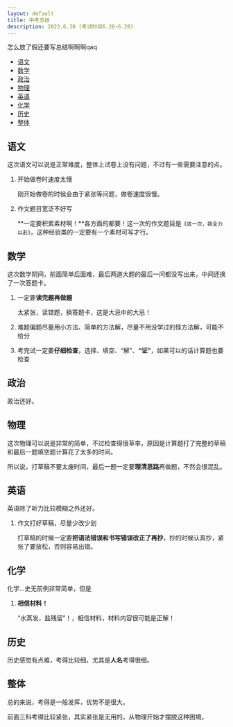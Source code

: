 ```yaml
---
layout: default
title: 中考总结
description: 2023.6.30 (考试时间6.26~6.28)
---
```

怎么放了假还要写总结啊啊啊qaq

<!-- @import "[TOC]" {cmd="toc" depthFrom=1 depthTo=6 orderedList=false} -->

<!-- code_chunk_output -->

- [语文](#语文)
- [数学](#数学)
- [政治](#政治)
- [物理](#物理)
- [英语](#英语)
- [化学](#化学)
- [历史](#历史)
- [整体](#整体)

<!-- /code_chunk_output -->


## 语文

这次语文可以说是正常难度，整体上试卷上没有问题，不过有一些需要注意的点。

1. 开始做卷时速度太慢
   
   刚开始做卷的时候会由于紧张等问题，做卷速度很慢。
   
2. 作文题目宽泛不好写

   **一定要积累素材啊！**各方面的都要！这一次的作文题目是`《这一次，我全力以赴》`，这种经验类的一定要有一个素材可写才行。

## 数学

这次数学阴间，前面简单后面难，最后两道大题的最后一问都没写出来，中间还换了一次答题卡。

1. 一定要**读完题再做题**

   太紧张，读错题，换答题卡，这是大忌中的大忌！

2. 难题偏题尽量用小方法、简单的方法解，尽量不用没学过的怪方法解，可能不给分
3. 考完试一定要**仔细检查**，选择、填空、“解”、**“证”**，如果可以的话计算题也要检查

## 政治

政治还好。

## 物理

这次物理可以说是非常的简单，不过检查得很草率，原因是计算题打了完整的草稿和最后一题填空题计算花了太多的时间。

所以说，打草稿不要太废时间，最后一题一定要**理清思路**再做题，不然会很混乱。

## 英语

英语除了听力比较模糊之外还好。

1. 作文打好草稿，尽量少改少划

   打草稿的时候一定要**把语法错误和书写错误改正了再抄**，抄的时候认真抄，紧张了要放松，否则容易出错。

## 化学

化学...史无前例非常简单，但是

1. **相信材料！**

   “水蒸发，盐残留”！，相信材料，材料内容很可能是正解！

## 历史

历史感觉有点难，考得比较细，尤其是**人名**考得很细。

## 整体

总的来说，考得是一般发挥，优势不是很大。

前面三科考得比较紧张，其实紧张是无用的，从物理开始才摆脱这种困境，
